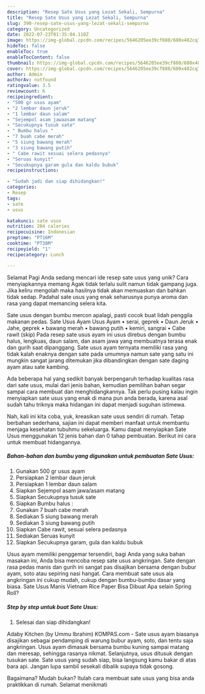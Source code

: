```yaml
---
description: "Resep Sate Usus yang Lezat Sekali, Sempurna"
title: "Resep Sate Usus yang Lezat Sekali, Sempurna"
slug: 390-resep-sate-usus-yang-lezat-sekali-sempurna
category: Uncategorized
date: 2022-07-23T01:35:04.110Z
image: https://img-global.cpcdn.com/recipes/5646205ee39cf880/680x482cq70/sate-usus-foto-resep-utama.jpg
hideToc: false
enableToc: true
enableTocContent: false
thumbnail: https://img-global.cpcdn.com/recipes/5646205ee39cf880/680x482cq70/sate-usus-foto-resep-utama.jpg
cover: https://img-global.cpcdn.com/recipes/5646205ee39cf880/680x482cq70/sate-usus-foto-resep-utama.jpg
author: Admin
authorAv: notfound
ratingvalue: 3.5
reviewcount: 6
recipeingredient:
- "500 gr usus ayam"
- "2 lembar daun jeruk"
- "1 lembar daun salam"
- "Sejempol asam jawaasam matang"
- "Secukupnya tusuk sate"
- " Bumbu halus "
- "7 buah cabe merah"
- "5 siung bawang merah"
- "3 siung bawang putih"
- " Cabe rawit sesuai selera pedasnya"
- "Seruas kunyit"
- "Secukupnya garam gula dan kaldu bubuk"
recipeinstructions:

- "Sudah jadi dan siap dihidangkan!"
categories:
- Resep
tags:
- sate
- usus

katakunci: sate usus 
nutrition: 204 calories
recipecuisine: Indonesian
preptime: "PT16M"
cooktime: "PT38M"
recipeyield: "1"
recipecategory: Lunch

---
```



Selamat Pagi Anda sedang mencari ide resep sate usus yang unik? Cara menyiapkannya memang Agak tidak terlalu sulit namun tidak gampang juga. Jika keliru mengolah maka hasilnya tidak akan memuaskan dan bahkan tidak sedap. Padahal sate usus yang enak seharusnya punya aroma dan rasa yang dapat memancing selera kita.


Sate usus dengan bumbu mercon apalagi, pasti cocok buat lidah penggila makanan pedas. Sate Usus Ayam Usus Ayam • serai, geprek • Daun Jeruk • Jahe, geprek • bawang merah • bawang putih • kemiri, sangrai • Cabe rawit (skip) Pada resep sate usus ayam ini usus direbus dengan bumbu halus, lengkuas, daun salam, dan asam jawa yang membuatnya terasa enak dan gurih saat dipanggang. Sate usus ayam ternyata memiliki rasa yang tidak kalah enaknya dengan sate pada umumnya namun sate yang satu ini mungkin sangat jarang ditemukan jika dibandingkan dengan sate daging ayam atau sate kambing.

Ada beberapa hal yang sedikit banyak berpengaruh terhadap kualitas rasa dari sate usus, mulai dari jenis bahan, kemudian pemilihan bahan segar sampai cara membuat dan menghidangkannya. Tak perlu pusing kalau ingin menyiapkan sate usus yang enak di mana pun anda berada, karena asal sudah tahu triknya maka hidangan ini dapat menjadi suguhan istimewa.


Nah, kali ini kita coba, yuk, kreasikan sate usus sendiri di rumah. Tetap berbahan sederhana, sajian ini dapat memberi manfaat untuk membantu menjaga kesehatan tubuhmu sekeluarga. Kamu dapat menyiapkan Sate Usus menggunakan 12 jenis bahan dan 0 tahap pembuatan. Berikut ini cara untuk membuat hidangannya.

<!--inarticleads1-->

##### Bahan-bahan dan bumbu yang digunakan untuk pembuatan Sate Usus:

1. Gunakan 500 gr usus ayam
1. Persiapkan 2 lembar daun jeruk
1. Persiapkan 1 lembar daun salam
1. Siapkan Sejempol asam jawa/asam matang
1. Siapkan Secukupnya tusuk sate
1. Siapkan  Bumbu halus :
1. Gunakan 7 buah cabe merah
1. Sediakan 5 siung bawang merah
1. Sediakan 3 siung bawang putih
1. Siapkan  Cabe rawit, sesuai selera pedasnya
1. Sediakan Seruas kunyit
1. Siapkan Secukupnya garam, gula dan kaldu bubuk


Usus ayam memiliki penggemar tersendiri, bagi Anda yang suka bahan masakan ini, Anda bisa mencoba resep sate usus angkringan. Sate dengan rasa pedas manis dan gurih ini sangat pas disajikan bersama dengan bubur ayam, soto atau sepiring nasi hangat. Cara membuat sate usus ala angkringan ini cukup mudah, cukup dengan bumbu-bumbu dasar yang biasa. Sate Usus Manis Vietnam Rice Paper Bisa Dibuat Apa selain Spring Roll? 

<!--inarticleads2-->

##### Step by step untuk buat Sate Usus:


1. Selesai dan siap dihidangkan!

Adaby Kitchen (by Ummu Ibrahim) KOMPAS.com - Sate usus ayam biasanya disajikan sebagai pendamping di warung bubur ayam, soto, dan tentu saja angkringan. Usus ayam dimasak bersama bumbu kuning sampai matang dan meresap, sehingga rasanya nikmat. Selanjutnya, usus ditusuk dengan tusukan sate. Sate usus yang sudah siap, bisa langsung kamu bakar di atas bara api. Jangan lupa sambil sesekali dibalik supaya tidak gosong. 

Bagaimana? Mudah bukan? Itulah cara membuat sate usus yang bisa anda praktikkan di rumah. Selamat menikmati
